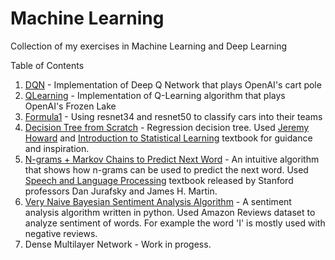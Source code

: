 # Machine Learning
Collection of my exercises in Machine Learning and Deep Learning

Table of Contents
1. [DQN](https://github.com/AyonRabbani/Machine-Learning/blob/master/DQN.ipynb) - Implementation of Deep Q Network that plays OpenAI's cart pole
2. [QLearning](https://github.com/AyonRabbani/Machine-Learning/blob/master/QLearning.ipynb) - Implementation of Q-Learning algorithm that plays OpenAI's Frozen Lake 
3. [Formula1](https://github.com/AyonRabbani/Machine-Learning/blob/master/Formula1-Team-Identification.ipynb) - Using resnet34 and resnet50 to classify cars into their teams
4. [Decision Tree from Scratch](https://github.com/AyonRabbani/Machine-Learning/blob/master/Airbnb_Decision_Tree.ipynb) - Regression decision tree. Used [Jeremy Howard](https://course18.fast.ai/ml.html) and [Introduction to Statistical Learning](http://faculty.marshall.usc.edu/gareth-james/ISL/) textbook for guidance and inspiration. 
5. [N-grams + Markov Chains to Predict Next Word](https://github.com/AyonRabbani/Machine-Learning/blob/master/Predict_next_word_using_Ngrams.ipynb) - An intuitive algorithm that shows how n-grams can be used to predict the next word. Used [Speech and Language Processing](https://web.stanford.edu/~jurafsky/slp3/) textbook released by Stanford professors Dan Jurafsky and James H. Martin. 
6. [Very Naive Bayesian Sentiment Analysis Algorithm](https://github.com/AyonRabbani/Machine-Learning/blob/master/NaiveBayesExploration.ipynb) - A sentiment analysis algorithm written in python. Used Amazon Reviews dataset to analyze sentiment of words. For example the word 'I' is mostly used with negative reviews. 
7. Dense Multilayer Network - Work in progess. 
